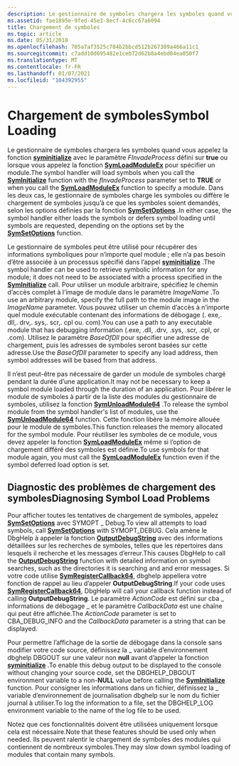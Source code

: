 ```yaml
---
description: Le gestionnaire de symboles chargera les symboles quand vous appelez la fonction SymInitialize avec le paramètre fInvadeProcess défini sur TRUE ou lorsque vous appelez la fonction SymLoadModuleEx pour spécifier un module.
ms.assetid: fae1895e-9fed-45e3-8ecf-4c6cc67a6094
title: Chargement de symboles
ms.topic: article
ms.date: 05/31/2018
ms.openlocfilehash: 705a7af3525c784b2bbcd512b267309a466a11c1
ms.sourcegitcommit: c7add10d695482e1ceb72d62b8a4ebd84ea050f7
ms.translationtype: MT
ms.contentlocale: fr-FR
ms.lasthandoff: 01/07/2021
ms.locfileid: "104392955"
---
```

# <a name="symbol-loading"></a><span data-ttu-id="e4e30-103">Chargement de symboles</span><span class="sxs-lookup"><span data-stu-id="e4e30-103">Symbol Loading</span></span>

<span data-ttu-id="e4e30-104">Le gestionnaire de symboles chargera les symboles quand vous appelez la fonction [**syminitialize**](/windows/desktop/api/Dbghelp/nf-dbghelp-syminitialize) avec le paramètre *FInvadeProcess* défini sur **true** ou lorsque vous appelez la fonction [**SymLoadModuleEx**](/windows/desktop/api/Dbghelp/nf-dbghelp-symloadmoduleex) pour spécifier un module.</span><span class="sxs-lookup"><span data-stu-id="e4e30-104">The symbol handler will load symbols when you call the [**SymInitialize**](/windows/desktop/api/Dbghelp/nf-dbghelp-syminitialize) function with the *fInvadeProcess* parameter set to **TRUE** or when you call the [**SymLoadModuleEx**](/windows/desktop/api/Dbghelp/nf-dbghelp-symloadmoduleex) function to specify a module.</span></span> <span data-ttu-id="e4e30-105">Dans les deux cas, le gestionnaire de symboles charge les symboles ou diffère le chargement de symboles jusqu’à ce que les symboles soient demandés, selon les options définies par la fonction [**SymSetOptions**](/windows/desktop/api/Dbghelp/nf-dbghelp-symsetoptions) .</span><span class="sxs-lookup"><span data-stu-id="e4e30-105">In either case, the symbol handler either loads the symbols or defers symbol loading until symbols are requested, depending on the options set by the [**SymSetOptions**](/windows/desktop/api/Dbghelp/nf-dbghelp-symsetoptions) function.</span></span>

<span data-ttu-id="e4e30-106">Le gestionnaire de symboles peut être utilisé pour récupérer des informations symboliques pour n’importe quel module ; elle n’a pas besoin d’être associée à un processus spécifié dans l’appel [**syminitialize**](/windows/desktop/api/Dbghelp/nf-dbghelp-syminitialize) .</span><span class="sxs-lookup"><span data-stu-id="e4e30-106">The symbol handler can be used to retrieve symbolic information for any module; it does not need to be associated with a process specified in the [**SymInitialize**](/windows/desktop/api/Dbghelp/nf-dbghelp-syminitialize) call.</span></span> <span data-ttu-id="e4e30-107">Pour utiliser un module arbitraire, spécifiez le chemin d’accès complet à l’image de module dans le paramètre *ImageName* .</span><span class="sxs-lookup"><span data-stu-id="e4e30-107">To use an arbitrary module, specify the full path to the module image in the *ImageName* parameter.</span></span> <span data-ttu-id="e4e30-108">Vous pouvez utiliser un chemin d’accès à n’importe quel module exécutable contenant des informations de débogage (. exe,. dll,. drv,. sys,. scr,. cpl ou. com).</span><span class="sxs-lookup"><span data-stu-id="e4e30-108">You can use a path to any executable module that has debugging information (.exe, .dll, .drv, .sys, .scr, .cpl, or .com).</span></span> <span data-ttu-id="e4e30-109">Utilisez le paramètre *BaseOfDll* pour spécifier une adresse de chargement, puis les adresses de symboles seront basées sur cette adresse.</span><span class="sxs-lookup"><span data-stu-id="e4e30-109">Use the *BaseOfDll* parameter to specify any load address, then symbol addresses will be based from that address.</span></span>

<span data-ttu-id="e4e30-110">Il n’est peut-être pas nécessaire de garder un module de symboles chargé pendant la durée d’une application.</span><span class="sxs-lookup"><span data-stu-id="e4e30-110">It may not be necessary to keep a symbol module loaded through the duration of an application.</span></span> <span data-ttu-id="e4e30-111">Pour libérer le module de symboles à partir de la liste des modules du gestionnaire de symboles, utilisez la fonction [**SymUnloadModule64**](/windows/desktop/api/Dbghelp/nf-dbghelp-symunloadmodule) .</span><span class="sxs-lookup"><span data-stu-id="e4e30-111">To release the symbol module from the symbol handler's list of modules, use the [**SymUnloadModule64**](/windows/desktop/api/Dbghelp/nf-dbghelp-symunloadmodule) function.</span></span> <span data-ttu-id="e4e30-112">Cette fonction libère la mémoire allouée pour le module de symboles.</span><span class="sxs-lookup"><span data-stu-id="e4e30-112">This function releases the memory allocated for the symbol module.</span></span> <span data-ttu-id="e4e30-113">Pour réutiliser les symboles de ce module, vous devez appeler la fonction [**SymLoadModuleEx**](/windows/desktop/api/Dbghelp/nf-dbghelp-symloadmoduleex) même si l’option de chargement différé des symboles est définie.</span><span class="sxs-lookup"><span data-stu-id="e4e30-113">To use symbols for that module again, you must call the [**SymLoadModuleEx**](/windows/desktop/api/Dbghelp/nf-dbghelp-symloadmoduleex) function even if the symbol deferred load option is set.</span></span>

## <a name="diagnosing-symbol-load-problems"></a><span data-ttu-id="e4e30-114">Diagnostic des problèmes de chargement des symboles</span><span class="sxs-lookup"><span data-stu-id="e4e30-114">Diagnosing Symbol Load Problems</span></span>

<span data-ttu-id="e4e30-115">Pour afficher toutes les tentatives de chargement de symboles, appelez [**SymSetOptions**](/windows/desktop/api/Dbghelp/nf-dbghelp-symsetoptions) avec SYMOPT \_ Debug.</span><span class="sxs-lookup"><span data-stu-id="e4e30-115">To view all attempts to load symbols, call [**SymSetOptions**](/windows/desktop/api/Dbghelp/nf-dbghelp-symsetoptions) with SYMOPT\_DEBUG.</span></span> <span data-ttu-id="e4e30-116">Cela amène le DbgHelp à appeler la fonction [**OutputDebugString**](/windows/win32/api/debugapi/nf-debugapi-outputdebugstringa) avec des informations détaillées sur les recherches de symboles, telles que les répertoires dans lesquels il recherche et les messages d’erreur.</span><span class="sxs-lookup"><span data-stu-id="e4e30-116">This causes DbgHelp to call the [**OutputDebugString**](/windows/win32/api/debugapi/nf-debugapi-outputdebugstringa) function with detailed information on symbol searches, such as the directories it is searching and and error messages.</span></span> <span data-ttu-id="e4e30-117">Si votre code utilise [**SymRegisterCallback64**](/windows/desktop/api/Dbghelp/nf-dbghelp-symregistercallback), dbghelp appellera votre fonction de rappel au lieu d’appeler **OutputDebugString**.</span><span class="sxs-lookup"><span data-stu-id="e4e30-117">If your code uses [**SymRegisterCallback64**](/windows/desktop/api/Dbghelp/nf-dbghelp-symregistercallback), DbgHelp will call your callback function instead of calling **OutputDebugString**.</span></span> <span data-ttu-id="e4e30-118">Le paramètre *ActionCode* est défini sur cba \_ informations de débogage \_ et le paramètre *CallbackData* est une chaîne qui peut être affichée.</span><span class="sxs-lookup"><span data-stu-id="e4e30-118">The *ActionCode* parameter is set to CBA\_DEBUG\_INFO and the *CallbackData* parameter is a string that can be displayed.</span></span>

<span data-ttu-id="e4e30-119">Pour permettre l’affichage de la sortie de débogage dans la console sans modifier votre code source, définissez la \_ variable d’environnement dbghelp DBGOUT sur une valeur non **null** avant d’appeler la fonction [**syminitialize**](/windows/desktop/api/Dbghelp/nf-dbghelp-syminitialize) .</span><span class="sxs-lookup"><span data-stu-id="e4e30-119">To enable this debug output to be displayed to the console without changing your source code, set the DBGHELP\_DBGOUT environment variable to a non-**NULL** value before calling the [**SymInitialize**](/windows/desktop/api/Dbghelp/nf-dbghelp-syminitialize) function.</span></span> <span data-ttu-id="e4e30-120">Pour consigner les informations dans un fichier, définissez la \_ variable d’environnement de journalisation dbghelp sur le nom du fichier journal à utiliser.</span><span class="sxs-lookup"><span data-stu-id="e4e30-120">To log the information to a file, set the DBGHELP\_LOG environment variable to the name of the log file to be used.</span></span>

<span data-ttu-id="e4e30-121">Notez que ces fonctionnalités doivent être utilisées uniquement lorsque cela est nécessaire.</span><span class="sxs-lookup"><span data-stu-id="e4e30-121">Note that these features should be used only when needed.</span></span> <span data-ttu-id="e4e30-122">Ils peuvent ralentir le chargement de symboles des modules qui contiennent de nombreux symboles.</span><span class="sxs-lookup"><span data-stu-id="e4e30-122">They may slow down symbol loading of modules that contain many symbols.</span></span>

 

 

